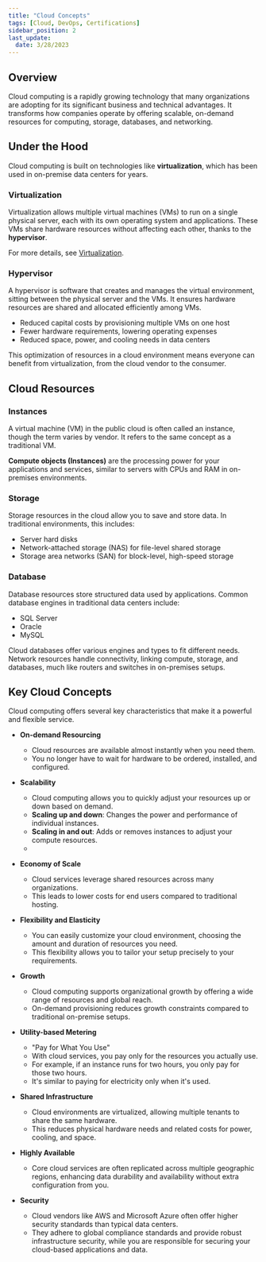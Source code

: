 ```yaml
---
title: "Cloud Concepts"
tags: [Cloud, DevOps, Certifications]
sidebar_position: 2
last_update:
  date: 3/28/2023
---
```



## Overview

Cloud computing is a rapidly growing technology that many organizations are adopting for its significant business and technical advantages. It transforms how companies operate by offering scalable, on-demand resources for computing, storage, databases, and networking.

## Under the Hood

Cloud computing is built on technologies like **virtualization**, which has been used in on-premise data centers for years.

### Virtualization

Virtualization allows multiple virtual machines (VMs) to run on a single physical server, each with its own operating system and applications. These VMs share hardware resources without affecting each other, thanks to the **hypervisor**.

For more details, see [Virtualization](/docs/002-IT-Foundations/040-Virtualization.md).


### Hypervisor

A hypervisor is software that creates and manages the virtual environment, sitting between the physical server and the VMs. It ensures hardware resources are shared and allocated efficiently among VMs.

- Reduced capital costs by provisioning multiple VMs on one host
- Fewer hardware requirements, lowering operating expenses
- Reduced space, power, and cooling needs in data centers

This optimization of resources in a cloud environment means everyone can benefit from virtualization, from the cloud vendor to the consumer. 

## Cloud Resources 

### Instances

A virtual machine (VM) in the public cloud is often called an instance, though the term varies by vendor. It refers to the same concept as a traditional VM.

**Compute objects (Instances)** are the processing power for your applications and services, similar to servers with CPUs and RAM in on-premises environments.

### Storage

Storage resources in the cloud allow you to save and store data. In traditional environments, this includes:

- Server hard disks
- Network-attached storage (NAS) for file-level shared storage
- Storage area networks (SAN) for block-level, high-speed storage


### Database

Database resources store structured data used by applications. Common database engines in traditional data centers include:

- SQL Server
- Oracle
- MySQL

Cloud databases offer various engines and types to fit different needs. Network resources handle connectivity, linking compute, storage, and databases, much like routers and switches in on-premises setups.



## Key Cloud Concepts

Cloud computing offers several key characteristics that make it a powerful and flexible service.

- **On-demand Resourcing**

    - Cloud resources are available almost instantly when you need them. 
    - You no longer have to wait for hardware to be ordered, installed, and configured.

- **Scalability**

    - Cloud computing allows you to quickly adjust your resources up or down based on demand.
    - **Scaling up and down**: Changes the power and performance of individual instances.
    - **Scaling in and out**: Adds or removes instances to adjust your compute resources.
    - 

- **Economy of Scale**

    - Cloud services leverage shared resources across many organizations.
    - This leads to lower costs for end users compared to traditional hosting.

- **Flexibility and Elasticity**

    - You can easily customize your cloud environment, choosing the amount and duration of resources you need. 
    - This flexibility allows you to tailor your setup precisely to your requirements.

- **Growth**

    - Cloud computing supports organizational growth by offering a wide range of resources and global reach. 
    - On-demand provisioning reduces growth constraints compared to traditional on-premise setups.

- **Utility-based Metering** 

    - "Pay for What You Use"
    - With cloud services, you pay only for the resources you actually use. 
    - For example, if an instance runs for two hours, you only pay for those two hours. 
    - It's similar to paying for electricity only when it's used.

- **Shared Infrastructure**

    - Cloud environments are virtualized, allowing multiple tenants to share the same hardware. 
    - This reduces physical hardware needs and related costs for power, cooling, and space.

- **Highly Available**

    - Core cloud services are often replicated across multiple geographic regions, enhancing data durability and availability without extra configuration from you.

- **Security**

    - Cloud vendors like AWS and Microsoft Azure often offer higher security standards than typical data centers. 
    - They adhere to global compliance standards and provide robust infrastructure security, while you are responsible for securing your cloud-based applications and data.
